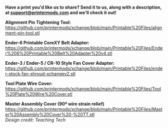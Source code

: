 **Have a print you'd like us to share? Send it to us, along with a description, at support@printermods.com and we'll check it out!**

**Alignment Pin Tightening Tool:**
https://github.com/printermods/xchange/blob/main/Printable%20Files/alignment-pin-tool.stl

**Ender-6 Printable CoreXY Belt Adapter:**
https://github.com/printermods/xchange/blob/main/Printable%20Files/Ender%206%20Printable%20Belt%20Adapter%20v4.stl  

**Ender-3 / Ender-5 / CR-10 Style Fan Cover Adapter:**
https://github.com/printermods/xchange/blob/main/Printable%20Files/ender-stock-fan-shroud-xchangev2.stl

**Tool Plate Wire Cover:**
https://github.com/printermods/xchange/blob/main/Printable%20Files/Tool%20Plate%20Wire%20Cover.stl  

**Master Assembly Cover (90º wire strain relief)**
https://github.com/printermods/xchange/blob/main/Printable%20Files/Master%20Assembly%20Cover%20-%20TT.stl  
*Design credit: Teaching Tech*
